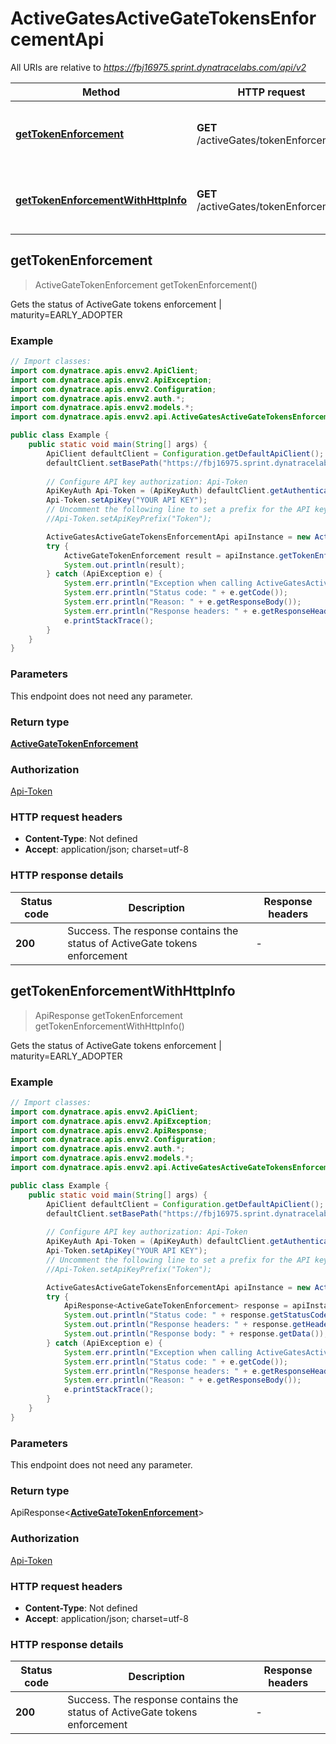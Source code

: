 # ActiveGatesActiveGateTokensEnforcementApi

All URIs are relative to *https://fbj16975.sprint.dynatracelabs.com/api/v2*

| Method | HTTP request | Description |
|------------- | ------------- | -------------|
| [**getTokenEnforcement**](ActiveGatesActiveGateTokensEnforcementApi.md#getTokenEnforcement) | **GET** /activeGates/tokenEnforcement | Gets the status of ActiveGate tokens enforcement | maturity&#x3D;EARLY_ADOPTER |
| [**getTokenEnforcementWithHttpInfo**](ActiveGatesActiveGateTokensEnforcementApi.md#getTokenEnforcementWithHttpInfo) | **GET** /activeGates/tokenEnforcement | Gets the status of ActiveGate tokens enforcement | maturity&#x3D;EARLY_ADOPTER |



## getTokenEnforcement

> ActiveGateTokenEnforcement getTokenEnforcement()

Gets the status of ActiveGate tokens enforcement | maturity&#x3D;EARLY_ADOPTER

### Example

```java
// Import classes:
import com.dynatrace.apis.envv2.ApiClient;
import com.dynatrace.apis.envv2.ApiException;
import com.dynatrace.apis.envv2.Configuration;
import com.dynatrace.apis.envv2.auth.*;
import com.dynatrace.apis.envv2.models.*;
import com.dynatrace.apis.envv2.api.ActiveGatesActiveGateTokensEnforcementApi;

public class Example {
    public static void main(String[] args) {
        ApiClient defaultClient = Configuration.getDefaultApiClient();
        defaultClient.setBasePath("https://fbj16975.sprint.dynatracelabs.com/api/v2");
        
        // Configure API key authorization: Api-Token
        ApiKeyAuth Api-Token = (ApiKeyAuth) defaultClient.getAuthentication("Api-Token");
        Api-Token.setApiKey("YOUR API KEY");
        // Uncomment the following line to set a prefix for the API key, e.g. "Token" (defaults to null)
        //Api-Token.setApiKeyPrefix("Token");

        ActiveGatesActiveGateTokensEnforcementApi apiInstance = new ActiveGatesActiveGateTokensEnforcementApi(defaultClient);
        try {
            ActiveGateTokenEnforcement result = apiInstance.getTokenEnforcement();
            System.out.println(result);
        } catch (ApiException e) {
            System.err.println("Exception when calling ActiveGatesActiveGateTokensEnforcementApi#getTokenEnforcement");
            System.err.println("Status code: " + e.getCode());
            System.err.println("Reason: " + e.getResponseBody());
            System.err.println("Response headers: " + e.getResponseHeaders());
            e.printStackTrace();
        }
    }
}
```

### Parameters

This endpoint does not need any parameter.

### Return type

[**ActiveGateTokenEnforcement**](ActiveGateTokenEnforcement.md)


### Authorization

[Api-Token](../README.md#Api-Token)

### HTTP request headers

- **Content-Type**: Not defined
- **Accept**: application/json; charset=utf-8

### HTTP response details
| Status code | Description | Response headers |
|-------------|-------------|------------------|
| **200** | Success. The response contains the status of ActiveGate tokens enforcement |  -  |

## getTokenEnforcementWithHttpInfo

> ApiResponse<ActiveGateTokenEnforcement> getTokenEnforcement getTokenEnforcementWithHttpInfo()

Gets the status of ActiveGate tokens enforcement | maturity&#x3D;EARLY_ADOPTER

### Example

```java
// Import classes:
import com.dynatrace.apis.envv2.ApiClient;
import com.dynatrace.apis.envv2.ApiException;
import com.dynatrace.apis.envv2.ApiResponse;
import com.dynatrace.apis.envv2.Configuration;
import com.dynatrace.apis.envv2.auth.*;
import com.dynatrace.apis.envv2.models.*;
import com.dynatrace.apis.envv2.api.ActiveGatesActiveGateTokensEnforcementApi;

public class Example {
    public static void main(String[] args) {
        ApiClient defaultClient = Configuration.getDefaultApiClient();
        defaultClient.setBasePath("https://fbj16975.sprint.dynatracelabs.com/api/v2");
        
        // Configure API key authorization: Api-Token
        ApiKeyAuth Api-Token = (ApiKeyAuth) defaultClient.getAuthentication("Api-Token");
        Api-Token.setApiKey("YOUR API KEY");
        // Uncomment the following line to set a prefix for the API key, e.g. "Token" (defaults to null)
        //Api-Token.setApiKeyPrefix("Token");

        ActiveGatesActiveGateTokensEnforcementApi apiInstance = new ActiveGatesActiveGateTokensEnforcementApi(defaultClient);
        try {
            ApiResponse<ActiveGateTokenEnforcement> response = apiInstance.getTokenEnforcementWithHttpInfo();
            System.out.println("Status code: " + response.getStatusCode());
            System.out.println("Response headers: " + response.getHeaders());
            System.out.println("Response body: " + response.getData());
        } catch (ApiException e) {
            System.err.println("Exception when calling ActiveGatesActiveGateTokensEnforcementApi#getTokenEnforcement");
            System.err.println("Status code: " + e.getCode());
            System.err.println("Response headers: " + e.getResponseHeaders());
            System.err.println("Reason: " + e.getResponseBody());
            e.printStackTrace();
        }
    }
}
```

### Parameters

This endpoint does not need any parameter.

### Return type

ApiResponse<[**ActiveGateTokenEnforcement**](ActiveGateTokenEnforcement.md)>


### Authorization

[Api-Token](../README.md#Api-Token)

### HTTP request headers

- **Content-Type**: Not defined
- **Accept**: application/json; charset=utf-8

### HTTP response details
| Status code | Description | Response headers |
|-------------|-------------|------------------|
| **200** | Success. The response contains the status of ActiveGate tokens enforcement |  -  |

